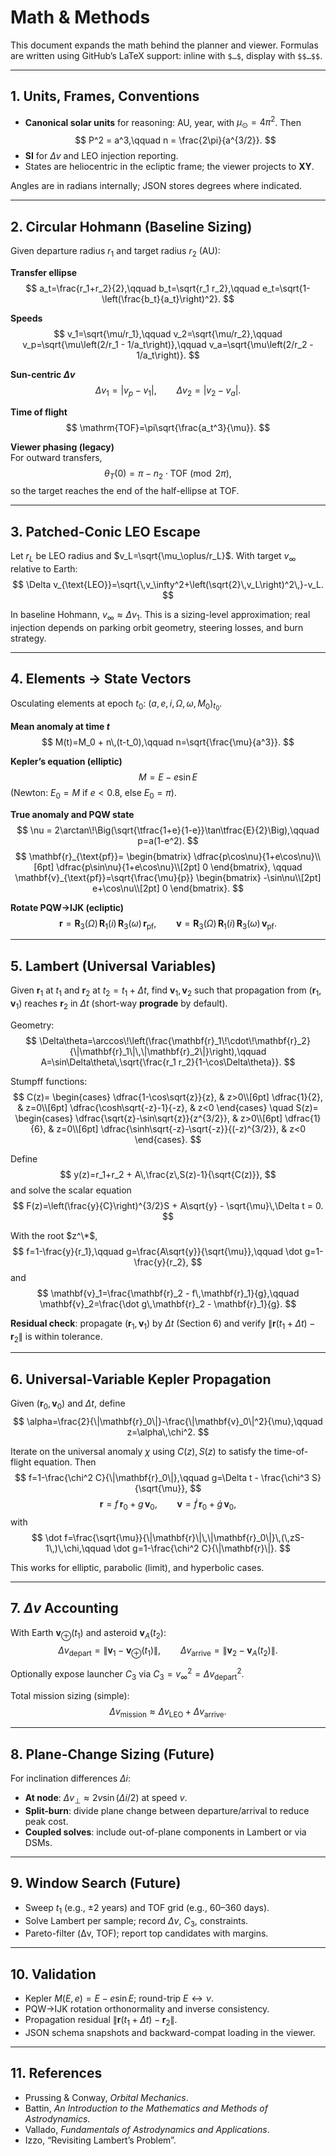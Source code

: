# Math & Methods

This document expands the math behind the planner and viewer. Formulas are written using GitHub’s LaTeX support: inline with `$…$`, display with `$$…$$`.

---

## 1. Units, Frames, Conventions

- **Canonical solar units** for reasoning: AU, year, with $\mu_\odot = 4\pi^2$. Then
  $$
  P^2 = a^3,\qquad n = \frac{2\pi}{a^{3/2}}.
  $$
- **SI** for $\Delta v$ and LEO injection reporting.
- States are heliocentric in the ecliptic frame; the viewer projects to **XY**.

Angles are in radians internally; JSON stores degrees where indicated.

---

## 2. Circular Hohmann (Baseline Sizing)

Given departure radius $r_1$ and target radius $r_2$ (AU):

**Transfer ellipse**
$$
a_t=\frac{r_1+r_2}{2},\qquad
b_t=\sqrt{r_1 r_2},\qquad
e_t=\sqrt{1-\left(\frac{b_t}{a_t}\right)^2}.
$$

**Speeds**
$$
v_1=\sqrt{\mu/r_1},\qquad
v_2=\sqrt{\mu/r_2},\qquad
v_p=\sqrt{\mu\left(2/r_1 - 1/a_t\right)},\qquad
v_a=\sqrt{\mu\left(2/r_2 - 1/a_t\right)}.
$$

**Sun-centric $\Delta v$**
$$
\Delta v_1=\lvert v_p - v_1\rvert,\qquad
\Delta v_2=\lvert v_2 - v_a\rvert.
$$

**Time of flight**
$$
\mathrm{TOF}=\pi\sqrt{\frac{a_t^3}{\mu}}.
$$

**Viewer phasing (legacy)**  
For outward transfers,
$$
\theta_T(0)=\pi - n_2\cdot \mathrm{TOF}\pmod{2\pi},
$$
so the target reaches the end of the half-ellipse at TOF.

---

## 3. Patched-Conic LEO Escape

Let $r_L$ be LEO radius and $v_L=\sqrt{\mu_\oplus/r_L}$. With target $v_\infty$ relative to Earth:
$$
\Delta v_{\text{LEO}}=\sqrt{\,v_\infty^2+\left(\sqrt{2}\,v_L\right)^2\,}-v_L.
$$

In baseline Hohmann, $v_\infty\approx\Delta v_1$. This is a sizing-level approximation; real injection depends on parking orbit geometry, steering losses, and burn strategy.

---

## 4. Elements → State Vectors

Osculating elements at epoch $t_0$:
$(a,e,i,\Omega,\omega,M_0)_{t_0}$.

**Mean anomaly at time $t$**
$$
M(t)=M_0 + n\,(t-t_0),\qquad n=\sqrt{\frac{\mu}{a^3}}.
$$

**Kepler’s equation (elliptic)**
$$
M = E - e\sin E
$$
(Newton: $E_0=M$ if $e<0.8$, else $E_0=\pi$).

**True anomaly and PQW state**
$$
\nu = 2\arctan\!\Big(\sqrt{\tfrac{1+e}{1-e}}\tan\tfrac{E}{2}\Big),\qquad
p=a(1-e^2).
$$
$$
\mathbf{r}_{\text{pf}}=
\begin{bmatrix}
\dfrac{p\cos\nu}{1+e\cos\nu}\\[6pt]
\dfrac{p\sin\nu}{1+e\cos\nu}\\[2pt]
0
\end{bmatrix},
\qquad
\mathbf{v}_{\text{pf}}=\sqrt{\frac{\mu}{p}}
\begin{bmatrix}
-\sin\nu\\[2pt]
e+\cos\nu\\[2pt]
0
\end{bmatrix}.
$$

**Rotate PQW→IJK (ecliptic)**
$$
\mathbf{r}=\mathbf{R}_3(\Omega)\,\mathbf{R}_1(i)\,\mathbf{R}_3(\omega)\,\mathbf{r}_{\text{pf}},
\qquad
\mathbf{v}=\mathbf{R}_3(\Omega)\,\mathbf{R}_1(i)\,\mathbf{R}_3(\omega)\,\mathbf{v}_{\text{pf}}.
$$

---

## 5. Lambert (Universal Variables)

Given $\mathbf{r}_1$ at $t_1$ and $\mathbf{r}_2$ at $t_2=t_1+\Delta t$, find $\mathbf{v}_1,\mathbf{v}_2$ such that propagation from $(\mathbf{r}_1,\mathbf{v}_1)$ reaches $\mathbf{r}_2$ in $\Delta t$ (short-way **prograde** by default).

Geometry:
$$
\Delta\theta=\arccos\!\left(\frac{\mathbf{r}_1\!\cdot\!\mathbf{r}_2}{\|\mathbf{r}_1\|\,\|\mathbf{r}_2\|}\right),\qquad
A=\sin\Delta\theta\,\sqrt{\frac{r_1 r_2}{1-\cos\Delta\theta}}.
$$

Stumpff functions:
$$
C(z)=
\begin{cases}
\dfrac{1-\cos\sqrt{z}}{z}, & z>0\\[6pt]
\dfrac{1}{2}, & z=0\\[6pt]
\dfrac{\cosh\sqrt{-z}-1}{-z}, & z<0
\end{cases}
\quad
S(z)=
\begin{cases}
\dfrac{\sqrt{z}-\sin\sqrt{z}}{z^{3/2}}, & z>0\\[6pt]
\dfrac{1}{6}, & z=0\\[6pt]
\dfrac{\sinh\sqrt{-z}-\sqrt{-z}}{(-z)^{3/2}}, & z<0
\end{cases}.
$$

Define
$$
y(z)=r_1+r_2 + A\,\frac{z\,S(z)-1}{\sqrt{C(z)}},
$$
and solve the scalar equation
$$
F(z)=\left(\frac{y}{C}\right)^{3/2}S + A\sqrt{y} - \sqrt{\mu}\,\Delta t = 0.
$$

With the root $z^\*$,
$$
f=1-\frac{y}{r_1},\qquad
g=\frac{A\sqrt{y}}{\sqrt{\mu}},\qquad
\dot g=1-\frac{y}{r_2},
$$
and
$$
\mathbf{v}_1=\frac{\mathbf{r}_2 - f\,\mathbf{r}_1}{g},\qquad
\mathbf{v}_2=\frac{\dot g\,\mathbf{r}_2 - \mathbf{r}_1}{g}.
$$

**Residual check**: propagate $(\mathbf{r}_1,\mathbf{v}_1)$ by $\Delta t$ (Section 6) and verify $\|\mathbf{r}(t_1+\Delta t)-\mathbf{r}_2\|$ is within tolerance.

---

## 6. Universal-Variable Kepler Propagation

Given $(\mathbf{r}_0,\mathbf{v}_0)$ and $\Delta t$, define
$$
\alpha=\frac{2}{\|\mathbf{r}_0\|}-\frac{\|\mathbf{v}_0\|^2}{\mu},\qquad z=\alpha\,\chi^2.
$$

Iterate on the universal anomaly $\chi$ using $C(z),S(z)$ to satisfy the time-of-flight equation. Then
$$
f=1-\frac{\chi^2 C}{\|\mathbf{r}_0\|},\qquad
g=\Delta t - \frac{\chi^3 S}{\sqrt{\mu}},
$$
$$
\mathbf{r}=f\,\mathbf{r}_0+g\,\mathbf{v}_0,\qquad
\mathbf{v}=\dot f\,\mathbf{r}_0+\dot g\,\mathbf{v}_0,
$$
with
$$
\dot f=\frac{\sqrt{\mu}}{\|\mathbf{r}\|\,\|\mathbf{r}_0\|}\,(\,zS-1\,)\,\chi,\qquad
\dot g=1-\frac{\chi^2 C}{\|\mathbf{r}\|}.
$$

This works for elliptic, parabolic (limit), and hyperbolic cases.

---

## 7. $\Delta v$ Accounting

With Earth $\mathbf{v}_\oplus(t_1)$ and asteroid $\mathbf{v}_A(t_2)$:
$$
\Delta v_{\text{depart}}=\bigl\|\mathbf{v}_1-\mathbf{v}_\oplus(t_1)\bigr\|,\qquad
\Delta v_{\text{arrive}}=\bigl\|\mathbf{v}_2-\mathbf{v}_A(t_2)\bigr\|.
$$

Optionally expose launcher $C_3$ via $C_3=v_\infty^2=\Delta v_{\text{depart}}^2$.

Total mission sizing (simple):
$$
\Delta v_{\text{mission}}\approx \Delta v_{\text{LEO}} + \Delta v_{\text{arrive}}.
$$

---

## 8. Plane-Change Sizing (Future)

For inclination differences $\Delta i$:
- **At node**: $\Delta v_\perp \approx 2v\sin(\Delta i/2)$ at speed $v$.
- **Split-burn**: divide plane change between departure/arrival to reduce peak cost.
- **Coupled solves**: include out-of-plane components in Lambert or via DSMs.

---

## 9. Window Search (Future)

- Sweep $t_1$ (e.g., $\pm 2$ years) and TOF grid (e.g., 60–360 days).
- Solve Lambert per sample; record $\Delta v$, $C_3$, constraints.
- Pareto-filter (Δv, TOF); report top candidates with margins.

---

## 10. Validation

- Kepler $M(E,e)=E-e\sin E$; round-trip $E\leftrightarrow\nu$.
- PQW→IJK rotation orthonormality and inverse consistency.
- Propagation residual $\|\mathbf{r}(t_1+\Delta t)-\mathbf{r}_2\|$.
- JSON schema snapshots and backward-compat loading in the viewer.

---

## 11. References

- Prussing & Conway, *Orbital Mechanics*.  
- Battin, *An Introduction to the Mathematics and Methods of Astrodynamics*.  
- Vallado, *Fundamentals of Astrodynamics and Applications*.  
- Izzo, “Revisiting Lambert’s Problem”.
